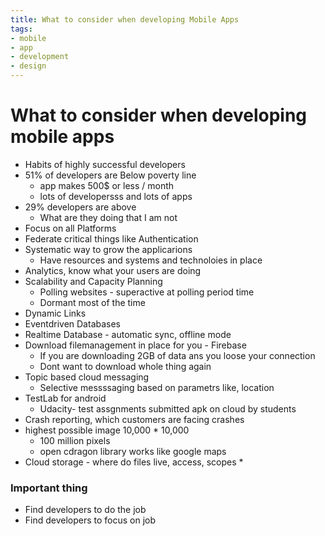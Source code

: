 ```yaml
---
title: What to consider when developing Mobile Apps
tags:
- mobile
- app
- development
- design
---
```


# What to consider when developing mobile apps

* Habits of highly successful developers
* 51% of developers are Below poverty line
  * app makes 500$ or less / month
  * lots of developersss and lots of apps
* 29% developers are above
  * What are they doing that I am not
* Focus on all Platforms
* Federate critical things like Authentication
* Systematic way to grow the applicarions
  * Have resources and systems and technoloies in place
* Analytics, know what your users are doing
* Scalability and Capacity Planning
  * Polling websites - superactive at polling period time
  * Dormant most of the time
* Dynamic Links
* Eventdriven Databases
* Realtime Database - automatic sync, offline mode
* Download filemanagement in place for you - Firebase
  * If you are downloading 2GB of data ans you loose your connection
  * Dont want to download whole thing again
* Topic based cloud messaging
  * Selective messssaging based on parametrs like, location
* TestLab for android
  * Udacity- test assgnments submitted apk on cloud by students
* Crash reporting, which customers are facing crashes
* highest possible image 10,000 * 10,000
  * 100 million pixels
  * open cdragon library works like google maps
* Cloud storage - where do files live, access, scopes
  *

### Important thing

* Find developers to do the job
* Find developers to focus on job

